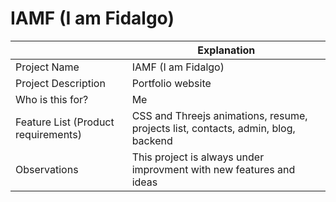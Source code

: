 # IAMF (I am Fidalgo)

|   | Explanation  |
|---|---|
| Project Name  | IAMF (I am Fidalgo)  |
| Project Description  | Portfolio website  |
| Who is this for?  |  Me |
| Feature List (Product requirements)|  CSS and Threejs animations, resume, projects list, contacts, admin, blog, backend |
| Observations| This project is always under improvment with new features and ideas  |